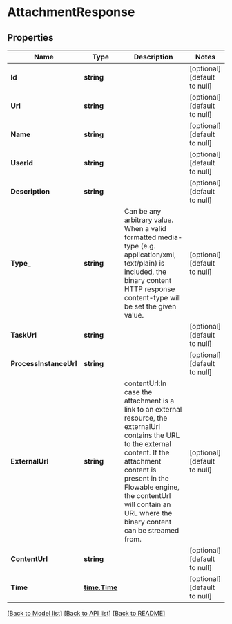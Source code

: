 # AttachmentResponse

## Properties
Name | Type | Description | Notes
------------ | ------------- | ------------- | -------------
**Id** | **string** |  | [optional] [default to null]
**Url** | **string** |  | [optional] [default to null]
**Name** | **string** |  | [optional] [default to null]
**UserId** | **string** |  | [optional] [default to null]
**Description** | **string** |  | [optional] [default to null]
**Type_** | **string** | Can be any arbitrary value. When a valid formatted media-type (e.g. application/xml, text/plain) is included, the binary content HTTP response content-type will be set the given value. | [optional] [default to null]
**TaskUrl** | **string** |  | [optional] [default to null]
**ProcessInstanceUrl** | **string** |  | [optional] [default to null]
**ExternalUrl** | **string** | contentUrl:In case the attachment is a link to an external resource, the externalUrl contains the URL to the external content. If the attachment content is present in the Flowable engine, the contentUrl will contain an URL where the binary content can be streamed from. | [optional] [default to null]
**ContentUrl** | **string** |  | [optional] [default to null]
**Time** | [**time.Time**](time.Time.md) |  | [optional] [default to null]

[[Back to Model list]](../README.md#documentation-for-models) [[Back to API list]](../README.md#documentation-for-api-endpoints) [[Back to README]](../README.md)

